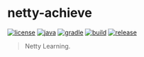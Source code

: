 # netty-achieve

[![license](https://img.shields.io/badge/license-MIT-green.svg?style=flat&logo=github)](https://www.mit-license.org)
[![java](https://img.shields.io/badge/java-1.8-brightgreen.svg?style=flat&logo=java)](https://www.oracle.com/java/technologies/javase-downloads.html)
[![gradle](https://img.shields.io/badge/gradle-6.3-brightgreen.svg?style=flat&logo=gradle)](https://docs.gradle.org/6.3/userguide/installation.html)
[![build](https://github.com/aaric/netty-achieve/workflows/build/badge.svg)](https://github.com/aaric/netty-achieve/actions)
[![release](https://img.shields.io/badge/release-1.2.0-blue.svg)](https://github.com/aaric/netty-achieve/releases)

> Netty Learning.
